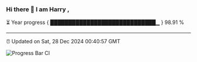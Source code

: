 ### Hi there 👋 I am Harry , 

⏳ Year progress { █████████████████████████████▁ } 98.91 %

---

⏰ Updated on Sat, 28 Dec 2024 00:40:57 GMT

![Progress Bar CI](https://github.com/duykhang68/duykhang68/workflows/Progress%20Bar%20CI/badge.svg)
